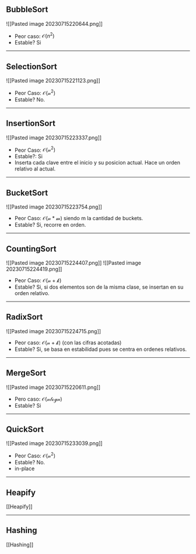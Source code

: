 ## BubbleSort
![[Pasted image 20230715220644.png]]
- Peor caso: $\mathcal{O}(n^{2})$
- Estable? Si

---
## SelectionSort
![[Pasted image 20230715221123.png]]

- Peor Caso: $\mathcal{O(n^2)}$
- Estable? No.
---
## InsertionSort
![[Pasted image 20230715223337.png]]
- Peor Caso: $\mathcal{O(n^2)}$
- Estable?: Si
- Inserta cada clave entre el inicio y su posicion actual. Hace un orden relativo al actual. 
---
## BucketSort
![[Pasted image 20230715223754.png]]
- Peor Caso: $\mathcal{O(n*m)}$ siendo m la cantidad de buckets. 
- Estable? Si, recorre en orden.
---
## CountingSort
![[Pasted image 20230715224407.png]]
![[Pasted image 20230715224419.png]]
- Peor Caso: $\mathcal{O(n+k)}$
- Estable? Si, si dos elementos son de la misma clase, se insertan en su orden relativo.
---
## RadixSort
![[Pasted image 20230715224715.png]]
- Peor caso: $\mathcal{O(n+k)}$ (con las cifras acotadas)
- Estable? Si, se basa en estabilidad pues se centra en ordenes relativos.
---
## MergeSort
![[Pasted image 20230715220611.png]]
- Pero caso: $\mathcal{O(nlogn)}$
- Estable? Si
---
## QuickSort
![[Pasted image 20230715233039.png]]
- Peor Caso: $\mathcal{O(n^2)}$
- Estable? No.
- in-place

---
## Heapify
[[Heapify]]

---
## Hashing
[[Hashing]]